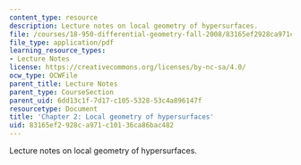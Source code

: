 ```yaml
---
content_type: resource
description: Lecture notes on local geometry of hypersurfaces.
file: /courses/18-950-differential-geometry-fall-2008/83165ef2928ca971c10136ca86bac482_ch2_revised.pdf
file_type: application/pdf
learning_resource_types:
- Lecture Notes
license: https://creativecommons.org/licenses/by-nc-sa/4.0/
ocw_type: OCWFile
parent_title: Lecture Notes
parent_type: CourseSection
parent_uid: 6dd13c1f-7d17-c105-5328-53c4a896147f
resourcetype: Document
title: 'Chapter 2: Local geometry of hypersurfaces'
uid: 83165ef2-928c-a971-c101-36ca86bac482
---
```

Lecture notes on local geometry of hypersurfaces.